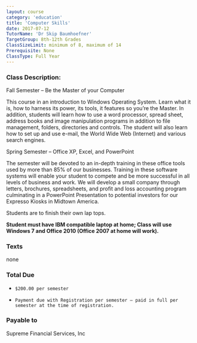 ```yaml
---
layout: course
category: 'education'
title: 'Computer Skills'
date: 2017-07-12
TutorName: 'Dr Skip Baumhoefner'
TargetGroup: 8th-12th Grades
ClassSizeLimit: minimum of 8, maximum of 14
Prerequisite: None
ClassType: Full Year
---
```


### Class Description:
Fall Semester – Be the Master of your Computer

This course in an introduction to Windows Operating System. Learn what it is, how to harness its power, its tools, it features so you’re the Master. In addition, students will learn how to use a word processor, spread sheet, address books and image manipulation programs in addition to file management, folders, directories and controls. The student will also learn how to set up and use e-mail, the World Wide Web (Internet) and various search engines.

Spring Semester – Office XP, Excel, and PowerPoint

The semester will be devoted to an in-depth training in these office tools used by more than 85% of our businesses. Training in these software systems will enable your student to compete and be more successful in all levels of business and work. We will develop a small company through letters, brochures, spreadsheets, and profit and loss accounting program culminating in a PowerPoint Presentation to potential investors for our Expresso Kiosks in Midtown America.

Students are to finish their own lap tops.

**Student must have IBM compatible laptop at home; Class will use Windows 7 and Office 2010 (Office 2007 at home will work).**

### Texts
none

### Total Due


*     $200.00 per semester
*     Payment due with Registration per semester – paid in full per semester at the time of registration.


### Payable to
Supreme Financial Services, Inc